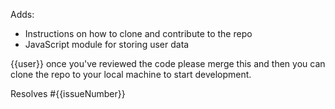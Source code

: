 Adds:

- Instructions on how to clone and contribute to the repo
- JavaScript module for storing user data

{{user}} once you've reviewed the code please merge this and then you can clone the repo to your local machine to start development.

Resolves #{{issueNumber}}
